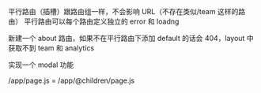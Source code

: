 平行路由（插槽）跟路由组一样，不会影响 URL（不存在类似/team 这样的路由）
平行路由可以每个路由定义独立的 error 和 loadng

新建一个 about 路由，如果不在平行路由下添加 default 的话会 404，layout 中获取不到 team 和 analytics

实现一个 modal 功能

/app/page.js = /app/@children/page.js

<!-- TODO -->
